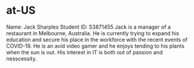 # at-US

Name: Jack Sharples
Student ID: S3871455
Jack is a manager of a restaurant in Melbourne, Australia. He is currently trying to expand his education and secure his place in the workforce with the recent events of COVID-19. He is an avid video gamer and he enjoys tending to his plants when the sun is out. His interest in IT is both out of passion and nesscessity. 
